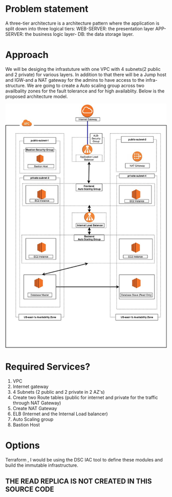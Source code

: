 # Problem statement

  

A three-tier architecture is a  architecture pattern where the application is split down into three logical tiers: 
WEB-SERVER: the presentation layer
APP-SERVER: the business logic layer-
DB: the data storage layer.

  

# Approach

  

We  will be desiging the infrastuture with one VPC with 4 subnets(2 public and 2 private)  for various layers. In addition to that there will be a Jump host and IGW-and a NAT gateway for the admins to have access to the infra-structure. We are going to create a Auto scaling group across two availbality zones for the fault tolerance and for high availablity. Below is the proposed architecture model.

![](arch_proposed.jpeg)

  

# Required Services?

 1. VPC
 2. Internet gateway
 3. 4 Subnets (2 public and 2 private in 2 AZ's)
 4. Create two Route tables (public for internet and private for the traffic through NAT Gateway)
 5. Create NAT Gateway
 6.  ELB (Internet and the Internal Load balancer)
 7. Auto Scaling group
 8. Bastion Host

# Options
Terraform , I would be using the DSC IAC tool to define these modules and build the immutable infrastructure.
## THE READ REPLICA IS NOT CREATED IN THIS SOURCE CODE


